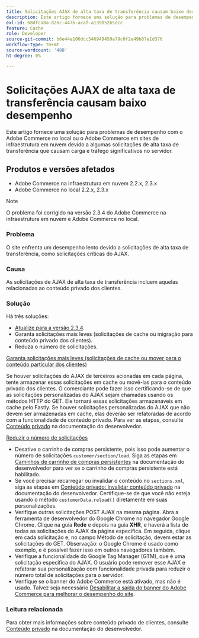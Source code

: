 ```yaml
---
title: Solicitações AJAX de alta taxa de transferência causam baixo desempenho
description: Este artigo fornece uma solução para problemas de desempenho com o Adobe Commerce no local ou o Adobe Commerce em sites de infraestrutura em nuvem devido a algumas solicitações de alta taxa de transferência que causam carga e tráfego significativos no servidor.
exl-id: 68dfca8a-826c-4476-acaf-a139052b5dcc
feature: Cache
role: Developer
source-git-commit: b6e44e106dcc546949459a79c0f2e49b87e1d376
workflow-type: tm+mt
source-wordcount: '488'
ht-degree: 0%

---
```


# Solicitações AJAX de alta taxa de transferência causam baixo desempenho

Este artigo fornece uma solução para problemas de desempenho com o Adobe Commerce no local ou o Adobe Commerce em sites de infraestrutura em nuvem devido a algumas solicitações de alta taxa de transferência que causam carga e tráfego significativos no servidor.

## Produtos e versões afetados

* Adobe Commerce na infraestrutura em nuvem 2.2.x, 2.3.x
* Adobe Commerce no local 2.2.x, 2.3.x

>[!NOTE]
>
>O problema foi corrigido na versão 2.3.4 do Adobe Commerce na infraestrutura em nuvem e Adobe Commerce no local.

### Problema

O site enfrenta um desempenho lento devido a solicitações de alta taxa de transferência, como solicitações críticas do AJAX.

### Causa

As solicitações de AJAX de alta taxa de transferência incluem aquelas relacionadas ao conteúdo privado dos clientes.

### Solução

Há três soluções:

* [Atualize para a versão 2.3.4](https://experienceleague.adobe.com/en/docs/commerce-cloud-service/user-guide/develop/upgrade/commerce-version).
* Garanta solicitações mais leves (solicitações de cache ou migração para conteúdo privado dos clientes).
* Reduza o número de solicitações.

<u>Garanta solicitações mais leves (solicitações de cache ou mover para o conteúdo particular dos clientes)</u>

Se houver solicitações do AJAX de terceiros acionadas em cada página, tente armazenar essas solicitações em cache ou movê-las para o conteúdo privado dos clientes. O comerciante pode fazer isso certificando-se de que as solicitações personalizadas do AJAX sejam chamadas usando os métodos HTTP do GET. Ele tornará essas solicitações armazenáveis em cache pelo Fastly. Se houver solicitações personalizadas do AJAX que não devem ser armazenadas em cache, elas deverão ser refatoradas de acordo com a funcionalidade de conteúdo privado. Para ver as etapas, consulte [Conteúdo privado](https://developer.adobe.com/commerce/php/development/cache/page/private-content/) na documentação do desenvolvedor.

<u>Reduzir o número de solicitações</u>

* Desative o carrinho de compras persistente, pois isso pode aumentar o número de solicitações `customer/section/load`. Siga as etapas em [Caminhos de carrinho de compras persistentes](https://experienceleague.adobe.com/en/docs/commerce-operations/configuration-guide/paths/config-reference-general) na documentação do desenvolvedor para ver se o carrinho de compras persistente está habilitado.
* Se você precisar recarregar ou invalidar o conteúdo no `sections.xml`, siga as etapas em [Conteúdo privado: Invalidar conteúdo privado](https://developer.adobe.com/commerce/php/development/cache/page/private-content/#invalidate-private-content) na documentação do desenvolvedor. Certifique-se de que você não esteja usando o método `customerData.reload()` diretamente em suas personalizações.
* Verifique outras solicitações POST AJAX na mesma página. Abra a ferramenta de desenvolvedor do Google Chrome no navegador Google Chrome. Clique na guia **Rede** e depois na guia **XHR**, e haverá a lista de todas as solicitações do AJAX da página específica. Em seguida, clique em cada solicitação e, no campo Método de solicitação, devem estar as solicitações do GET. Observação: o Google Chrome é usado como exemplo, e é possível fazer isso em outros navegadores também.
* Verifique a funcionalidade do Google Tag Manager (GTM), que é uma solicitação específica do AJAX. O usuário pode remover esse AJAX e refatorar sua personalização com funcionalidade privada para reduzir o número total de solicitações para o servidor.
* Verifique se o banner do Adobe Commerce está ativado, mas não é usado. Talvez seja necessário [Desabilitar a saída do banner do Adobe Commerce para melhorar o desempenho do site](https://experienceleague.adobe.com/en/docs/experience-cloud-kcs/kbarticles/ka-26909).

### Leitura relacionada

Para obter mais informações sobre conteúdo privado de clientes, consulte [Conteúdo privado](https://developer.adobe.com/commerce/php/development/cache/page/private-content/) na documentação do desenvolvedor.
